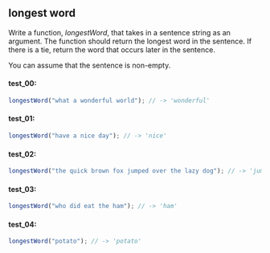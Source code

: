 ## longest word

Write a function, _longestWord_, that takes in a sentence string as an argument. The function should return
the longest word in the sentence. If there is a tie, return the word that occurs later in the sentence.

You can assume that the sentence is non-empty.


#### test_00:

```js
longestWord("what a wonderful world"); // -> 'wonderful'
```

#### test_01:

```js
longestWord("have a nice day"); // -> 'nice'
```

#### test_02:

```js
longestWord("the quick brown fox jumped over the lazy dog"); // -> 'jumped'
```

#### test_03:

```js
longestWord("who did eat the ham"); // -> 'ham'
```

#### test_04:

```js
longestWord("potato"); // -> 'potato'
```